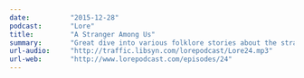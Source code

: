 ```yaml
---
date:          "2015-12-28"
podcast:       "Lore"
title:         "A Stranger Among Us"
summary:       "Great dive into various folklore stories about the strangers who visit us: be they welcome or unwelcome; kind or malevolent; bearing gifts or something sinister. From Santa Claus to Krampus, from Peter Pan to the Pied Piper, and beyond -- good stuff here. Also some interesting bits about the profession of rat catching in the 1200s."
url-audio:     "http://traffic.libsyn.com/lorepodcast/Lore24.mp3"
url-web:       "http://www.lorepodcast.com/episodes/24"
---
```

